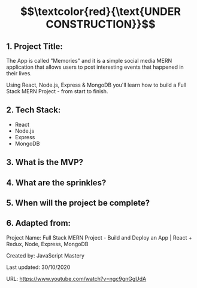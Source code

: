 # $$\textcolor{red}{\text{UNDER CONSTRUCTION}}$$

## 1. Project Title:

The App is called "Memories" and it is a simple social media MERN application that allows users to post interesting events that happened in their lives.

Using React, Node.js, Express & MongoDB you'll learn how to build a Full Stack MERN Project - from start to finish. 

## 2. Tech Stack: 

- React 
- Node.js
- Express
- MongoDB

## 3. What is the MVP?

## 4. What are the sprinkles? 

## 5. When will the project be complete? 

## 6. Adapted from: 

Project Name: Full Stack MERN Project - Build and Deploy an App | React + Redux, Node, Express, MongoDB

Created by: JavaScript Mastery

Last updated: 30/10/2020

URL: https://www.youtube.com/watch?v=ngc9gnGgUdA



